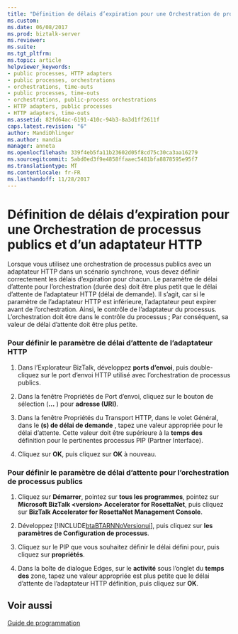 ```yaml
---
title: "Définition de délais d’expiration pour une Orchestration de processus publics et d’un adaptateur HTTP | Documents Microsoft"
ms.custom: 
ms.date: 06/08/2017
ms.prod: biztalk-server
ms.reviewer: 
ms.suite: 
ms.tgt_pltfrm: 
ms.topic: article
helpviewer_keywords:
- public processes, HTTP adapters
- public processes, orchestrations
- orchestrations, time-outs
- public processes, time-outs
- orchestrations, public-process orchestrations
- HTTP adapters, public processes
- HTTP adapters, time-outs
ms.assetid: 82fd64ac-6191-410c-94b3-8a3d1ff2611f
caps.latest.revision: "6"
author: MandiOhlinger
ms.author: mandia
manager: anneta
ms.openlocfilehash: 339f4eb5fa11b23602d05f8cd75c30ca3aa16279
ms.sourcegitcommit: 5abd0ed3f9e4858ffaaec5481bfa8878595e95f7
ms.translationtype: MT
ms.contentlocale: fr-FR
ms.lasthandoff: 11/28/2017
---
```

# <a name="setting-time-outs-for-a-public-process-orchestration-and-an-http-adapter"></a>Définition de délais d’expiration pour une Orchestration de processus publics et d’un adaptateur HTTP
Lorsque vous utilisez une orchestration de processus publics avec un adaptateur HTTP dans un scénario synchrone, vous devez définir correctement les délais d’expiration pour chacun. Le paramètre de délai d’attente pour l’orchestration (durée des) doit être plus petit que le délai d’attente de l’adaptateur HTTP (délai de demande). Il s’agit, car si le paramètre de l’adaptateur HTTP est inférieure, l’adaptateur peut expirer avant de l’orchestration. Ainsi, le contrôle de l’adaptateur du processus. L’orchestration doit être dans le contrôle du processus ; Par conséquent, sa valeur de délai d’attente doit être plus petite.  
  
### <a name="to-set-the-time-out-setting-for-the-http-adapter"></a>Pour définir le paramètre de délai d’attente de l’adaptateur HTTP  
  
1.  Dans l’Explorateur BizTalk, développez **ports d’envoi**, puis double-cliquez sur le port d’envoi HTTP utilisé avec l’orchestration de processus publics.  
  
2.  Dans la fenêtre Propriétés de Port d’envoi, cliquez sur le bouton de sélection (**...** ) pour **adresse (URI)**.  
  
3.  Dans la fenêtre Propriétés du Transport HTTP, dans le volet Général, dans le **(s) de délai de demande** , tapez une valeur appropriée pour le délai d’attente. Cette valeur doit être supérieure à la **temps des** définition pour le pertinentes processus PIP (Partner Interface).  
  
4.  Cliquez sur **OK**, puis cliquez sur **OK** à nouveau.  
  
### <a name="to-set-the-time-out-setting-for-the-public-process-orchestration"></a>Pour définir le paramètre de délai d’attente pour l’orchestration de processus publics  
  
1.  Cliquez sur **Démarrer**, pointez sur **tous les programmes**, pointez sur **Microsoft BizTalk \<version\> Accelerator for RosettaNet**, puis cliquez sur  **BizTalk Accelerator for RosettaNet Management Console**.  
  
2.  Développez [!INCLUDE[btaBTARNNoVersionui](../../includes/btabtarnnoversionui-md.md)], puis cliquez sur **les paramètres de Configuration de processus**.  
  
3.  Cliquez sur le PIP que vous souhaitez définir le délai défini pour, puis cliquez sur **propriétés**.  
  
4.  Dans la boîte de dialogue Edges, sur le **activité** sous l’onglet du **temps des** zone, tapez une valeur appropriée est plus petite que le délai d’attente de l’adaptateur HTTP définition, puis cliquez sur **OK**.  
  
## <a name="see-also"></a>Voir aussi  
 [Guide de programmation](../../adapters-and-accelerators/accelerator-rosettanet/programming-guide2.md)